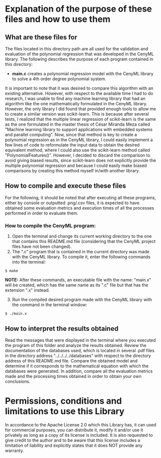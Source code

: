
# Explanation of the purpose of these files and how to use them
  
## What are these files for
The files located in this directory path are all used for the validation and evaluation of the polynomial regression that was developed in the CenyML library. The following describes the purpose of each program contained in this directory:

- **main.c** creates a polynomial regression model with the CenyML library to solve a 4th order degree polynomial system.

It is important to note that it was desired to compare this algorithm with an existing alternative. However, with respect to the available time I had to do research, I was unable to find any machine learning library that had an algorithm like the one mathematically formulated in the CenyML library. However, the only library I did found that provided enough tools to allow me to create a similar version was scikit-learn. This is because after several tests, I realized that the multiple linear regression of scikit-learn is the same as the one formulated in the master thesis of César Miranda Meza called "Machine learning library to support applications with embedded systems and parallel computing". Now, since that method is key to create a polynomial regression as in the CenyML library, I could easily implement a few lines of code to reformulate the input data to obtain the desired equivalent method, where I could also use the scikit-learn method called "PolynomialFeatures()". However, I decided to discard the comparison to avoid giving biased results, since scikit-learn does not explicitly provide the multiple polynomial regression and because I could easily make biased comparisons by creating this method myself in/with another library.

## How to compile and execute these files
For the following, it should be noted that after executing all these programs, either by console or outputted .png/.csv files, it is expected to have obtained some evaluation metrics and execution times of all the processes performed in order to evaluate them.

### How to compile the CenyML program:
1. Open the terminal and change its current working directory to the one that contains this README.md file (considering that the CenyML project files have not been changed).
2. The ".c" program that is contained in the current directory was made with the CenyML library. To compile it, enter the following commands into the terminal:

```console
$ make
```

**NOTE:** After these commands, an executable file with the name: "main.x" will be created, which has the same name as its ".c" file but that has the extension ".x" instead.

3. Run the compiled desired program made with the CenyML library with the command in the terminal window:

```console
$ ./main.x
```

## How to interpret the results obtained
Read the messages that were displayed in the terminal where you executed the program of this folder and analyze the results obtained. Review the documentation of the databases used, which is located in several .pdf files in the directory address "../../../../databases" with respect to the directory address of this README.md file. Compare the obtained model and determine if it corresponds to the mathematical equation with which the databases were generated. In addition, compare all the evaluation metrics made and the processing times obtained in order to obtain your own conclusions.

# Permissions, conditions and limitations to use this Library  
In accordance to the Apache License 2.0 which this Library has, it can used for commercial purposes, you can distribute it, modify it and/or use it privately as long as a copy of its license is included. It is also requested to give credit to the author and to be aware that this license includes a limitation of liability and explicitly states that it does NOT provide any warranty.
